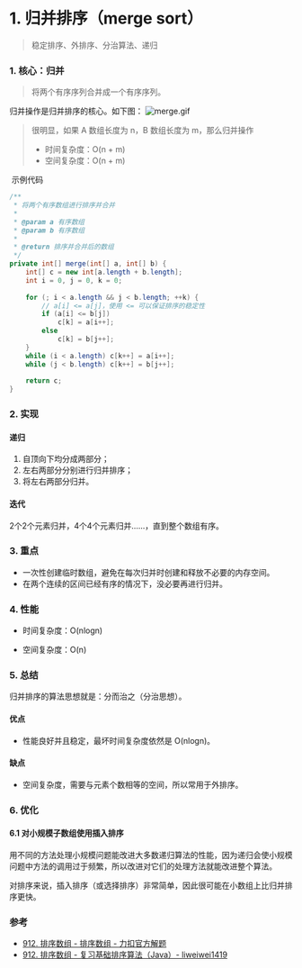 # 1. 归并排序（merge sort）

> 稳定排序、外排序、分治算法、递归


### 1. 核心：归并
> 将两个有序序列合并成一个有序序列。

归并操作是归并排序的核心。如下图：
![merge.gif](https://github.com/liangkuai/mylib/tree/master/assets/images/algorithm/sort/merge/merge.gif)
> 很明显，如果 A 数组长度为 n，B 数组长度为 m，那么归并操作
> - 时间复杂度：O(n + m)
> - 空间复杂度：O(n + m)


 示例代码 
```java
/**
 * 将两个有序数组进行排序并合并
 *
 * @param a 有序数组
 * @param b 有序数组
 *
 * @return 排序并合并后的数组
 */
private int[] merge(int[] a, int[] b) {
    int[] c = new int[a.length + b.length];
    int i = 0, j = 0, k = 0;
    
    for (; i < a.length && j < b.length; ++k) {
        // a[i] <= a[j]，使用 <= 可以保证排序的稳定性
        if (a[i] <= b[j])
            c[k] = a[i++];
        else
            c[k] = b[j++];
    }
    while (i < a.length) c[k++] = a[i++];
    while (j < b.length) c[k++] = b[j++];
    
    return c;
}
```


### 2. 实现
#### 递归

1. 自顶向下均分成两部分；
1. 左右两部分分别进行归并排序；
1. 将左右两部分归并。



#### 迭代
2个2个元素归并，4个4个元素归并......，直到整个数组有序。


### 3. 重点

- 一次性创建临时数组，避免在每次归并时创建和释放不必要的内存空间。
- 在两个连续的区间已经有序的情况下，没必要再进行归并。



### 4. 性能

- 时间复杂度：O(nlogn)


- 空间复杂度：O(n)



### 5. 总结
归并排序的算法思想就是：分而治之（分治思想）。


#### 优点

- 性能良好并且稳定，最坏时间复杂度依然是 O(nlogn)。



#### 缺点

- 空间复杂度，需要与元素个数相等的空间，所以常用于外排序。



### 6. 优化
#### 6.1 对小规模子数组使用插入排序
用不同的方法处理小规模问题能改进大多数递归算法的性能，因为递归会使小规模问题中方法的调用过于频繁，所以改进对它们的处理方法就能改进整个算法。


对排序来说，插入排序（或选择排序）非常简单，因此很可能在小数组上比归并排序更快。


### 参考

- [912. 排序数组 - 排序数组 - 力扣官方解题](https://leetcode-cn.com/problems/sort-an-array/solution/pai-xu-shu-zu-by-leetcode-solution/)
- [912. 排序数组 - 复习基础排序算法（Java）- liweiwei1419](https://leetcode-cn.com/problems/sort-an-array/solution/fu-xi-ji-chu-pai-xu-suan-fa-java-by-liweiwei1419/)
